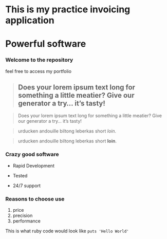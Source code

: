 This is my practice invoicing application
=========================================

Powerful software
=================

### Welcome to the repository

feel free to access my portfolio

> ## Does your lorem ipsum text long for something a little meatier? Give our generator a try… it’s tasty!

> Does your lorem ipsum text long for something a little meatier? Give our generator a try… it’s tasty!

> urducken andouille biltong leberkas short *loin*.

> urducken andouille biltong leberkas short **loin**.

### Crazy good software
* Rapid Development
+ Tested
- 24/7 support

### Reasons to choose use

1. price
2. precision
3. performance


This is what ruby code would look like `puts 'Hello World'`





